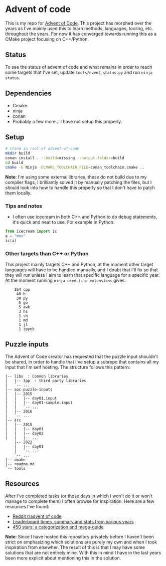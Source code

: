 # Advent of code

This is my repo for [Advent of Code](https://adventofcode.com/). This project
has morphed over the years as I've mainly used this to learn methods,
languages, tooling, etc. throughout the years. For now it has converged towards
running this as a CMake project focusing on C++/Python.


## Status

To see the status of advent of code and what remains in order to reach some
targets that I've set, update `tools/event_status.py` and run `ninja status`.


## Dependencies

- Cmake
- ninja
- conan
- Probably a few more... I have not setup this properly.


## Setup

```bash
# stand in root of advent-of-code
mkdir build
conan install . --build=missing --output-folder=build
cd build
cmake -G Ninja -DCMAKE_TOOLCHAIN_FILE=conan_toolchain.cmake ..
```

**Note**: I'm using some external libraries, these do not build due to my
compiler flags, I brilliantly solved it by manually patching the files, but I
should look into how to handle this properly so that I don't have to patch them
locally.


### Tips and notes

- I often use icecream in both C++ and Python to do debug statements, it's
  quick and neat to use. For example in Python:

```python
from icecream import ic
a = "moo"
ic(a)
```


### Other targets than C++ or Python

This project mainly targets C++ and Python, at the moment other target
languages will have to be handled manually, and I doubt that I'll fix so that
they will run unless I aim to learn that specific language for a specific year.
At the moment running `ninja used-file-extensions` gives:

```
    164 cpp
     40 h
     30 py
      5 go
      5 awk
      3 hs
      1 sh
      1 md
      1 jl
      1 ipynb
```


## Puzzle inputs

The Advent of Code creator has requested that the puzzle input shouldn't be
shared, in order to handle that I've setup a subrepo that contains all my input
that I'm self hosting. The structure follows this pattern:

```
|-- libs  : Common libraries
|   |-- 3pp  : third party libraries
|   `-- ...
|-- aoc-puzzle-inputs
|   |-- 2015
|   |   |-- day01.input
|   |   |-- day01-sample.input
|   |   `-- ...
|   |-- 2016
|   `-- ...
|-- src
|   |-- 2015
|   |   |-- day01
|   |   |-- day02
|   |   |-- ...
    |-- 2022
    |   |-- day01
    |   `-- ...
    `-- ...
|-- cmake
|-- readme.md
`-- tools
```


## Resources

After I've completed tasks (or those days in which I won't do it or won't
manage to complete them) I often browse for inspiration. Here are a few
resources I've found:

- [Reddit r/advent of code](https://www.reddit.com/r/adventofcode/)
- [Leaderboard times, summary and stats from various years](https://aoc.xhyrom.dev/)
- [450 stars: a categorization and
  mega-guide](https://www.reddit.com/r/adventofcode/comments/1gdw4cj/450_stars_a_categorization_and_megaguide/)

**Note**: Since I have hosted this repository privately before I haven't been
strict on emphasizing which solutions are purely my own and when I took
inspiration from elsewher. The result of this is that I may have some solutions
that are not entirely mine. With this in mind I have in the last years been
more explicit about mentioning this in the solution.
